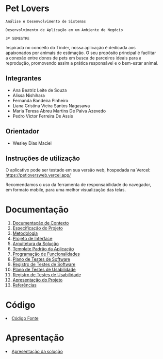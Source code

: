 # Pet Lovers

`Análise e Desenvolvimento de Sistemas `

`Desenvolvimento de Aplicação em um Ambiente de Negócio`

`3º SEMESTRE`

Inspirada no conceito do Tinder, nossa aplicação é dedicada aos apaixonados por animais de estimação. O seu propósito principal é facilitar a conexão entre donos de pets em busca de parceiros ideais para a reprodução, promovendo assim a prática responsável e o bem-estar animal.

## Integrantes

* Ana Beatriz Leite de Souza
* Alissa Nishihara
* Fernanda Bandeira Pinheiro
* Liana Cristina Vieira Santos Nagasawa
* Maria Teresa Abreu Martins De Paiva Azevedo
* Pedro Victor Ferreira De Assis


## Orientador

* Wesley Dias Maciel

## Instruções de utilização

O aplicativo pode ser testado em sua versão web, hospedada na Vercel: https://petloversweb.vercel.app/

Recomendamos o uso da ferramenta de responsabilidade do navegador, em formato mobile, para uma melhor visualização das telas. 

# Documentação

<ol>
<li><a href="docs/01-Documentação de Contexto.md"> Documentação de Contexto</a></li>
<li><a href="docs/02-Especificação do Projeto.md"> Especificação do Projeto</a></li>
<li><a href="docs/03-Metodologia.md"> Metodologia</a></li>
<li><a href="docs/04-Projeto de Interface.md"> Projeto de Interface</a></li>
<li><a href="docs/05-Arquitetura da Solução.md"> Arquitetura da Solução</a></li>
<li><a href="docs/06-Template Padrão da Aplicação.md"> Template Padrão da Aplicação</a></li>
<li><a href="docs/07-Programação de Funcionalidades.md"> Programação de Funcionalidades</a></li>
<li><a href="docs/08-Plano de Testes de Software.md"> Plano de Testes de Software</a></li>
<li><a href="docs/09-Registro de Testes de Software.md"> Registro de Testes de Software</a></li>
<li><a href="docs/10-Plano de Testes de Usabilidade.md"> Plano de Testes de Usabilidade</a></li>
<li><a href="docs/11-Registro de Testes de Usabilidade.md"> Registro de Testes de Usabilidade</a></li>
<li><a href="docs/12-Apresentação do Projeto.md"> Apresentação do Projeto</a></li>
<li><a href="docs/13-Referências.md"> Referências</a></li>
</ol>

# Código

<li><a href="src/README.md"> Código Fonte</a></li>

# Apresentação

<li><a href="presentation/README.md"> Apresentação da solução</a></li>
